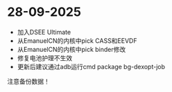 # 28-09-2025
- 加入DSEE Ultimate
- 从EmanuelCN的内核中pick CASS和EEVDF
- 从EmanuelCN的内核中pick binder修改
- 修复电池护理不生效
- 更新后建议通过adb运行cmd package bg-dexopt-job

注意备份数据！